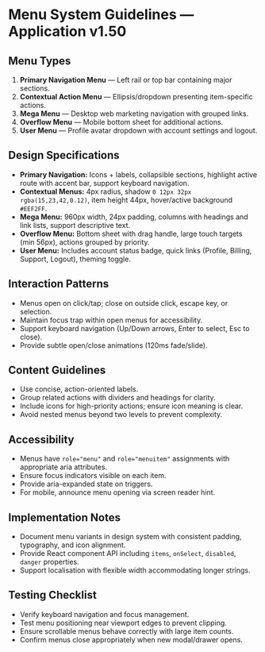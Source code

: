 # Menu System Guidelines — Application v1.50

## Menu Types
1. **Primary Navigation Menu** — Left rail or top bar containing major sections.
2. **Contextual Action Menu** — Ellipsis/dropdown presenting item-specific actions.
3. **Mega Menu** — Desktop web marketing navigation with grouped links.
4. **Overflow Menu** — Mobile bottom sheet for additional actions.
5. **User Menu** — Profile avatar dropdown with account settings and logout.

## Design Specifications
- **Primary Navigation:** Icons + labels, collapsible sections, highlight active route with accent bar, support keyboard navigation.
- **Contextual Menus:** 4px radius, shadow `0 12px 32px rgba(15,23,42,0.12)`, item height 44px, hover/active background `#EEF2FF`.
- **Mega Menu:** 960px width, 24px padding, columns with headings and link lists, support descriptive text.
- **Overflow Menu:** Bottom sheet with drag handle, large touch targets (min 56px), actions grouped by priority.
- **User Menu:** Includes account status badge, quick links (Profile, Billing, Support, Logout), theming toggle.

## Interaction Patterns
- Menus open on click/tap; close on outside click, escape key, or selection.
- Maintain focus trap within open menus for accessibility.
- Support keyboard navigation (Up/Down arrows, Enter to select, Esc to close).
- Provide subtle open/close animations (120ms fade/slide).

## Content Guidelines
- Use concise, action-oriented labels.
- Group related actions with dividers and headings for clarity.
- Include icons for high-priority actions; ensure icon meaning is clear.
- Avoid nested menus beyond two levels to prevent complexity.

## Accessibility
- Menus have `role="menu"` and `role="menuitem"` assignments with appropriate aria attributes.
- Ensure focus indicators visible on each item.
- Provide aria-expanded state on triggers.
- For mobile, announce menu opening via screen reader hint.

## Implementation Notes
- Document menu variants in design system with consistent padding, typography, and icon alignment.
- Provide React component API including `items`, `onSelect`, `disabled`, `danger` properties.
- Support localisation with flexible width accommodating longer strings.

## Testing Checklist
- Verify keyboard navigation and focus management.
- Test menu positioning near viewport edges to prevent clipping.
- Ensure scrollable menus behave correctly with large item counts.
- Confirm menus close appropriately when new modal/drawer opens.
